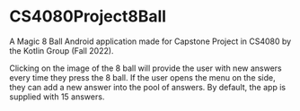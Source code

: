 # CS4080Project8Ball
A Magic 8 Ball Android application made for Capstone Project in CS4080 by the Kotlin Group (Fall 2022).

Clicking on the image of the 8 ball will provide the user with new answers every time they press the 8 ball. 
If the user opens the menu on the side, they can add a new answer into the pool of answers. By default, the app is supplied with 15 answers. 
